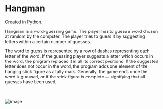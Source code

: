 # Hangman
Created in Python.  

Hangman is a word-guessing game. The player has to guess a word chosen at random by the computer. The player tries to guess it by suggesting letters within a certain number of guesses.   

The word to guess is represented by a row of dashes representing each letter of the word. If the guessing player suggests a letter which occurs in the word, the program replaces it in all its correct positions. If the suggested letter does not occur in the word, the program adds one element of the hanging stick figure as a tally mark. Generally, the game ends once the word is guessed, or if the stick figure is complete — signifying that all guesses have been used.   

<br/><br/>
![image](https://github.com/user-attachments/assets/d025e8fe-1618-4122-bf74-40110e7f6d8c)



